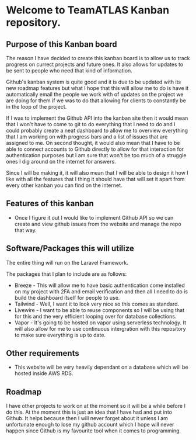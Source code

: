 # Welcome to TeamATLAS Kanban repository.

## Purpose of this Kanban board

The reason I have decided to create this kanban board is to allow us to track progress on currect projects and future ones. It also allows for updates to be
sent to people who need that kind of information.

Github's kanban system is quite good and it is due to be updated with its new roadmap features but what I hope that this will allow me to do is have it automatically email the people we work with of updates on the project we are doing for them if we was to do that allowing for clients to constantly be in the loop of the project.

If I was to implement the Github API into the kanban site then it would mean that I won't have to come to git to do everything that I need to do and I could probably create a neat dashboard to allow me to overview everything that I am working on with progress bars and a list of issues that are assigned to me. On second thought, it would also mean that I have to be able to connect accounts to Github directly to allow for that interaction for authentication purposes but I am sure that won't be too much of a struggle ones I dig around on the internet for answers.

Since I will be making it, it will also mean that I will be able to design it how I like with all the features that I thing it should have that will set it apart from every other kanban you can find on the internet.

## Features of this kanban

* Once I figure it out I would like to implement Github API so we can create and view github issues from the website and manage the repo that way.

## Software/Packages this will utilize

The entire thing will run on the Laravel Framework.

The packages that I plan to include are as follows:

* Breeze - This will allow me to have basic authentication come installed on my project with 2FA and email verification and then all I need to do is build
the dashboard itself for people to use.
* Tailwind - Well, I want it to look very nice so this comes as standard.
* Livewire - I want to be able to reuse components so I will be using that for this and the very efficient looping over for database collections.
* Vapor - It's going to be hosted on vapor using serverless technology. It will also allow for me to use continuous intergration with this repository to make sure everything is up to date.

## Other requirements

* This website will be very heavily dependant on a database which will be hosted inside AWS RDS.

## Roadmap

I have other projects to work on at the moment so it will be a while before I do this. At the moment this is just an idea that I have had and put into Github.
It helps because then I will never forget about it unless I am unfortunate enough to lose my github account which I hope will never happen since Github is my
favourite tool when it comes to programming.
